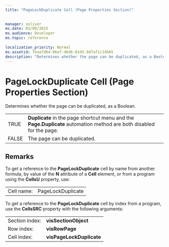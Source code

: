 ```yaml
---
title: "PageLockDuplicate Cell (Page Properties Section)"
 
 
manager: soliver
ms.date: 03/09/2015
ms.audience: Developer
ms.topic: reference
 
localization_priority: Normal
ms.assetid: fbaa7d64-06ef-46d6-81d5-9d7af1c14b65
description: "Determines whether the page can be duplicated, as a Boolean."
---
```


# PageLockDuplicate Cell (Page Properties Section)

Determines whether the page can be duplicated, as a Boolean.
  
|||
|:-----|:-----|
|TRUE  <br/> |**Duplicate** in the page shortcut menu and the **Page.Duplicate** automation method are both disabled for the page.  <br/> |
|FALSE  <br/> |The page can be duplicated.  <br/> |
   
## Remarks

To get a reference to the **PageLockDuplicate** cell by name from another formula, by value of the **N** attribute of a **Cell** element, or from a program using the **CellsU** property, use: 
  
|||
|:-----|:-----|
| Cell name:  <br/> | PageLockDuplicate  <br/> |
   
To get a reference to the **PageLockDuplicate** cell by index from a program, use the **CellsSRC** property with the following arguments: 
  
|||
|:-----|:-----|
| Section index:  <br/> |**visSectionObject** <br/> |
| Row index:  <br/> |**visRowPage** <br/> |
| Cell index:  <br/> |**visPageLockDuplicate** <br/> |
   

